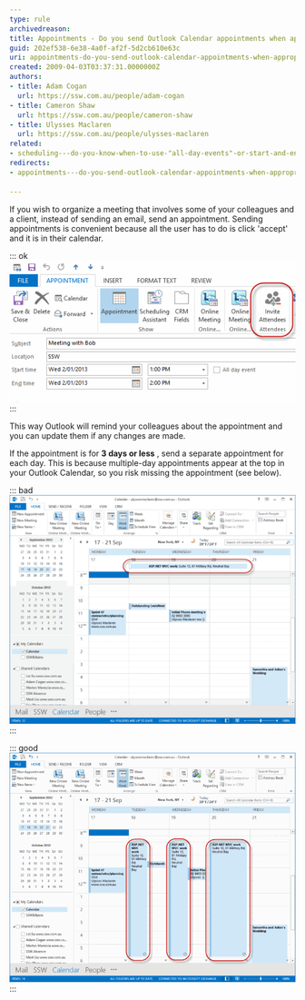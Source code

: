 ```yaml
---
type: rule
archivedreason: 
title: Appointments - Do you send Outlook Calendar appointments when appropriate?
guid: 202ef538-6e38-4a0f-af2f-5d2cb610e63c
uri: appointments-do-you-send-outlook-calendar-appointments-when-appropriate
created: 2009-04-03T03:37:31.0000000Z
authors:
- title: Adam Cogan
  url: https://ssw.com.au/people/adam-cogan
- title: Cameron Shaw
  url: https://ssw.com.au/people/cameron-shaw
- title: Ulysses Maclaren
  url: https://ssw.com.au/people/ulysses-maclaren
related:
- scheduling---do-you-know-when-to-use-"all-day-events"-or-start-and-end-times-with-recurrence
redirects:
- appointments---do-you-send-outlook-calendar-appointments-when-appropriate

---
```


If you wish to organize a meeting that involves some of your colleagues and a client, instead of sending an email, send an appointment. Sending appointments is convenient because all the user has to do is click 'accept' and it is in their calendar. 

<!--endintro-->


::: ok  
![Figure: Use Outlook appointments to easily synchronise your calendar with your client's](OutlookAppointment.gif)  
:::

This way Outlook will remind your colleagues about the appointment and you can update them if any changes are made.

If the appointment is for      **3 days or less** , send a separate appointment for each day. This is because multiple-day appointments appear at the top in your Outlook Calendar, so you risk missing the appointment (see below).


::: bad  
![Figure: Bad Example - Multiple-day appointments appear hidden at the top of your Outlook calendar, so you might miss it, thinking that the time is free](BadMultipleDayAppointment.gif)  
:::


::: good  
![Figure: Good Example - Send a separate appointment for each day so you can clearly see it in your Outlook calendar](GoodSingleDayAppointments.gif)  
:::

